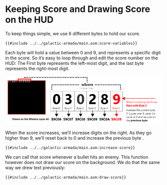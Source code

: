 # Keeping Score and Drawing Score on the HUD

To keep things simple, we use 6 different bytes to hold our score.

```rgbasm,linenos,start={{#line_no_of "" ../../galactic-armada/main.asm:score-variables}}
{{#include ../../galactic-armada/main.asm:score-variables}}
```

Each byte will hold a value between 0 and 9, and represents a specific digit in the score. So it’s easy to loop through and edit the score number on the HUD: The First byte represents the left-most digit, and the last byte represents the right-most digit. 

![DrawingScoreVisualized.png](../assets/part3/img/DrawingScoreVisualized.png)

When the score increases, we’ll increase digits on the right. As they go higher than 9, we’ll reset back to 0 and increase the previous byte .

```rgbasm,linenos,start={{#line_no_of "" ../../galactic-armada/main.asm:increase-score}}
{{#include ../../galactic-armada/main.asm:increase-score}}
```

We can call that score whenever a bullet hits an enemy. This function however does not draw our score on the background. We do that the same way we drew text previously:


```rgbasm,linenos,start={{#line_no_of "" ../../galactic-armada/main.asm:draw-score}}
{{#include ../../galactic-armada/main.asm:draw-score}}
```
